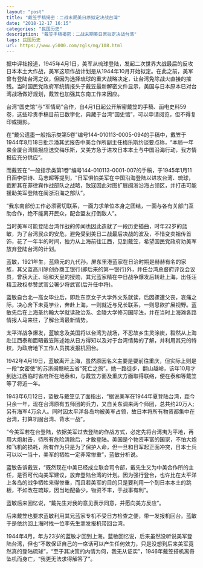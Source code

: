 ```yaml
---
layout: "post"
title: "戴笠手稿揭密：二战末期美日原拟定决战台湾"
date: "2018-12-17 16:15"
categories: "民国历史"
description: "戴笠手稿揭密：二战末期美日原拟定决战台湾"
tags: 民国历史
url: https://www.y5000.com/zgls/mg/108.html
---
```






据中评社报道，1945年4月1日，美军从琉球登陆，发起二次世界大战最后的反攻日本本土大作战，美军这项作战计划是从1944年10月开始拟定。在此之前，美军曾有登陆台湾之议，但因为选择琉球的重大战略决定，让台湾免除战火直接的摧残。当时国民党政府军统情报头子戴笠最新解密文件显示，美国与日本原本已对台湾战场做好规划，戴笠也加强其东南工作来因应。

台湾“国史馆”与“军情局”合作，自4月1日起公开解密戴笠的手稿、函电史料59卷，这些珍贵手稿目前已数字化，典藏于台湾“国史馆”，可以申请阅览，但不得复印或摄影。

在“戴公遗墨一般指示类第5卷”编号144-010113-0005-094的手稿中，戴笠于1944年8月18日批示潘其武报告中美合作所副主任梅乐斯约谈要点称，“本局一年来金厦台湾情报应送交梅乐斯，又美方急于进攻日本本土与中国沿海行动，我方情报应充分供应”。

而戴笠在“一般指示类第1卷”编号144-010113-0001-007的手稿，于1945年1月11日函李崇诗、马志超等提到，“日军惧怕美军在中国沿海登陆以进攻台湾、琉球，截断其在菲律宾作战部队之战略，敌寇因此对图扩展闽浙沿海占领区，并打击可能援助美军登陆在闽浙沿海之部队”。

“我东南部份工作必须密切联系，一面力求单位本身之团结，一面与各有关部门互助合作，绝不能离开民众，配合盟友打倒敌人”。

当时美军可能登陆台湾作战的传闻也因此造就了一段历史插曲，时年22岁的蓝敏，为了台湾民众的安危，避免受到美日二战最后决战的波及，不惜变卖祖传首饰，花了一年半的时间，独力从上海前往江西，见到戴笠，希望国民党政府劝美军放弃登陆台湾的计划。

蓝敏，1921年生，蓝鼎元的九代孙。屏东里港蓝家在日治时期是赫赫有名的家族，其父蓝高川除创办商工银行(即后来的第一银行)外，并任台湾总督府评议会议员，曾获大正、昭和天皇的授勋，其兄蓝家精在中日战争爆发后转赴上海，出任汪精卫政权参赞武官公署少将武官(后升任中将)。

蓝敏自台北一高女毕业后，即赴东京女子大学外文系就读，后因骤遭父丧，哀痛之际，决心舍下未竟学业，奔赴上海，一则就近与兄长联系，一则思欲扩展视野。蓝敏先后在上海圣约翰大学就读政治系、金陵大学修习国际法，并在当时上海滩各路情报人马来往，了解台湾最新情势。

太平洋战争爆发，蓝敏念及美国将以台湾为战场，不忍故乡生灵涂炭，毅然从上海赴江西泰和面晤戴笠陈述她从日方得知以及对于台湾情势的了解，并利用其兄的特权，为政府地下工作人员携发报机回台。

1942年4月19日，蓝敏离开上海，虽然原因名义主要是要前往重庆，但实际上则是一段“女密使”的苏浙闽赣皖五省“死亡之旅”。她一路徒步，翻山越岭，该年10月才到达江西临时省府所在地泰和，与戴笠方面及重庆方面取得联络，便在泰和等戴笠等了将近一年。

1943年6月12日，蓝敏与戴笠见了面指出，“据说美军在1944年夏登陆台湾，距今只余一年，现在台湾原有五师团的兵力，又自关东调来两个师团，总共约20万人;另有海军4万余人。同时因太平洋各岛均被美军占领，故日本将所有物资都集中在台湾，打算巩固台湾、背水一战”。

“今美军若在台登陆，依据美军过去登陆的作战方式，必定先将台湾夷为平地，再用大炮射击，待所有危险清除后，才敢登陆。美国是个物资丰富的国家，不怕大炮和飞机的损耗，所有作为只是为了保护人命，但一旦和日军起正面冲突，日本士兵可以以一当十，美军的牺牲一定非常惨重”，蓝敏分析说。

蓝敏告诉戴笠，“既然现在中美已经成立联合司令部，戴先生又为中美合作所的主任，是否可代向美军建议，放弃登陆台湾的计划。因为强行登台，也许比在太平洋上各岛的战争牺牲来得惨重，而且若美军的目的只是要利用一个到日本本土的跳板，不如改在琉球，因当地配备少，物资不丰，于战事有利”。

蓝敏后来回忆说，“戴先生对我的意见表示同意，并愿向美方反应”。

后来戴笠也要求蓝敏利用其兄蓝家专机不受日方检查之便，带一发报机回台。蓝敏于是依约回上海时找一位李先生拿发报机带回台湾。

1944年4月，年方23岁的蓝敏才回到上海。蓝敏回忆说，后来虽然没听说美军登陆台湾，但也“不敢保证自己的一席话可以产生任何效力，只是没想到后来美军竟然真的登陆琉球”，“至于其决策的内情为何，我无从证实”，1946年戴笠搭机离奇坠机而身亡，“我更无法求得解答了”。
